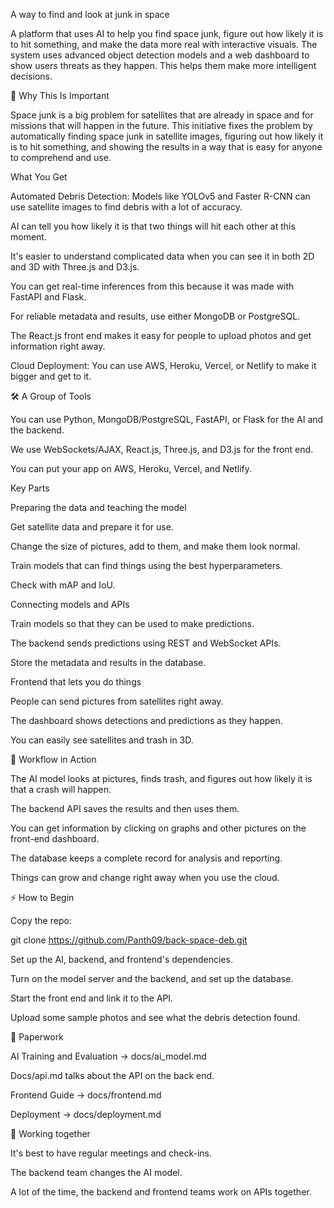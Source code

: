 A way to find and look at junk in space

   A platform that uses AI to help you find space junk, figure out how likely it is to hit something, and make the data more real with interactive visuals.    The system uses advanced object detection models and a web dashboard to show users threats as they happen. This helps them make more intelligent decisions.

   🚀 Why This Is Important

   Space junk is a big problem for satellites that are already in space and for missions that will happen in the future.    This initiative fixes the problem by automatically finding space junk in satellite images, figuring out how likely it is to hit something, and showing the results in a way that is easy for anyone to comprehend and use.

   What You Get

   Automated Debris Detection: Models like YOLOv5 and Faster R-CNN can use satellite images to find debris with a lot of accuracy.

   AI can tell you how likely it is that two things will hit each other at this moment.

   It's easier to understand complicated data when you can see it in both 2D and 3D with Three.js and D3.js.

   You can get real-time inferences from this because it was made with FastAPI and Flask.

   For reliable metadata and results, use either MongoDB or PostgreSQL.

   The React.js front end makes it easy for people to upload photos and get information right away.

   Cloud Deployment: You can use AWS, Heroku, Vercel, or Netlify to make it bigger and get to it.

   🛠️ A Group of Tools

   You can use Python, MongoDB/PostgreSQL, FastAPI, or Flask for the AI and the backend.

   We use WebSockets/AJAX, React.js, Three.js, and D3.js for the front end.

   You can put your app on AWS, Heroku, Vercel, and Netlify.

   Key Parts

   Preparing the data and teaching the model

   Get satellite data and prepare it for use.

   Change the size of pictures, add to them, and make them look normal.

   Train models that can find things using the best hyperparameters.

   Check with mAP and IoU.

   Connecting models and APIs

   Train models so that they can be used to make predictions.

   The backend sends predictions using REST and WebSocket APIs.

   Store the metadata and results in the database.

   Frontend that lets you do things

   People can send pictures from satellites right away.

   The dashboard shows detections and predictions as they happen.

   You can easily see satellites and trash in 3D.

   🔄 Workflow in Action

   The AI model looks at pictures, finds trash, and figures out how likely it is that a crash will happen.

   The backend API saves the results and then uses them.

   You can get information by clicking on graphs and other pictures on the front-end dashboard.

   The database keeps a complete record for analysis and reporting.

   Things can grow and change right away when you use the cloud.

   ⚡ How to Begin

   Copy the repo:

   git clone https://github.com/Panth09/back-space-deb.git


   Set up the AI, backend, and frontend's dependencies.

   Turn on the model server and the backend, and set up the database.

   Start the front end and link it to the API.

   Upload some sample photos and see what the debris detection found.

   📖 Paperwork

   AI Training and Evaluation → docs/ai_model.md

   Docs/api.md talks about the API on the back end.

   Frontend Guide → docs/frontend.md

   Deployment → docs/deployment.md

   🤝 Working together

   It's best to have regular meetings and check-ins.

   The backend team changes the AI model.

   A lot of the time, the backend and frontend teams work on APIs together.
